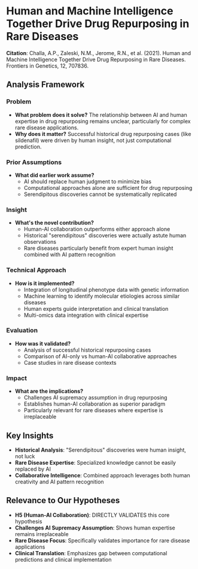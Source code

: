 # Human and Machine Intelligence Together Drive Drug Repurposing in Rare Diseases

**Citation**: Challa, A.P., Zaleski, N.M., Jerome, R.N., et al. (2021). Human and Machine Intelligence Together Drive Drug Repurposing in Rare Diseases. Frontiers in Genetics, 12, 707836.

## Analysis Framework

### Problem
- **What problem does it solve?** The relationship between AI and human expertise in drug repurposing remains unclear, particularly for complex rare disease applications.
- **Why does it matter?** Successful historical drug repurposing cases (like sildenafil) were driven by human insight, not just computational prediction.

### Prior Assumptions  
- **What did earlier work assume?**
  - AI should replace human judgment to minimize bias
  - Computational approaches alone are sufficient for drug repurposing
  - Serendipitous discoveries cannot be systematically replicated

### Insight
- **What's the novel contribution?**
  - Human-AI collaboration outperforms either approach alone
  - Historical "serendipitous" discoveries were actually astute human observations
  - Rare diseases particularly benefit from expert human insight combined with AI pattern recognition

### Technical Approach
- **How is it implemented?**
  - Integration of longitudinal phenotype data with genetic information
  - Machine learning to identify molecular etiologies across similar diseases
  - Human experts guide interpretation and clinical translation
  - Multi-omics data integration with clinical expertise

### Evaluation
- **How was it validated?**
  - Analysis of successful historical repurposing cases
  - Comparison of AI-only vs human-AI collaborative approaches
  - Case studies in rare disease contexts

### Impact
- **What are the implications?**
  - Challenges AI supremacy assumption in drug repurposing
  - Establishes human-AI collaboration as superior paradigm
  - Particularly relevant for rare diseases where expertise is irreplaceable

## Key Insights
- **Historical Analysis**: "Serendipitous" discoveries were human insight, not luck
- **Rare Disease Expertise**: Specialized knowledge cannot be easily replaced by AI
- **Collaborative Intelligence**: Combined approach leverages both human creativity and AI pattern recognition

## Relevance to Our Hypotheses
- **H5 (Human-AI Collaboration)**: DIRECTLY VALIDATES this core hypothesis
- **Challenges AI Supremacy Assumption**: Shows human expertise remains irreplaceable
- **Rare Disease Focus**: Specifically validates importance for rare disease applications
- **Clinical Translation**: Emphasizes gap between computational predictions and clinical implementation